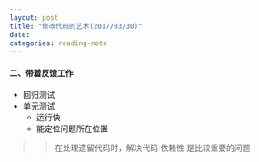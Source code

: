 ```yaml
---
layout: post
title: "修改代码的艺术(2017/03/30)"
date:
categories: reading-note
---
```


#### 二、带着反馈工作 
* 回归测试
* 单元测试
    * 运行快
    * 能定位问题所在位置

>> 在处理遗留代码时，解决代码·依赖性·是比较重要的问题
